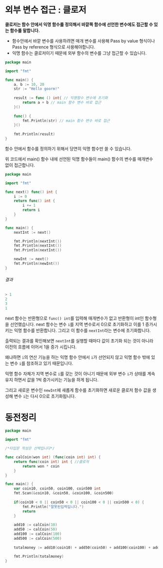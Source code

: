 # 외부 변수 접근 : 클로저

__클로저는 함수 안에서 익명 함수를 정의해서 바깥쪽 함수에 선언한 변수에도 접근할 수 있는 함수를 말합니다.__

- 함수안에서 바깥 변수를 사용하려면 매개 변수를 사용해 Pass by value 형식이나 Pass by reference 형식으로 사용해야합니다.
- 익명 함수는 클로저이기 때문에 외부 함수의 변수를 그냥 접근할 수 있습니다.

```go
package main

import "fmt"

func main() {
	a, b := 10, 20
	str := "Hello goorm!"
	
	result := func () int{ // 익명함수 변수에 초기화
		return a + b // main 함수 변수 바로 접근
	}()
	
	func() {
		fmt.Println(str) // main 함수 변수 바로 접근
	}()
 
	fmt.Println(result)	
}
```

함수 안에서 함수를 정의하기 위해서 당연히 익명 함수만 쓸 수 있습니다.

위 코드에서 main() 함수 내에 선언된 익명 함수들이 main() 함수의 변수를 매개변수 없이 접근합니다.

```go
package main

import "fmt"

func next() func() int {
	i := 0
	return func() int {
		i += 1
		return i
	}
}

func main() {
	nextInt := next()

	fmt.Println(nextInt())
	fmt.Println(nextInt())
	fmt.Println(nextInt())

	newInt := next()
	fmt.Println(newInt())
}
```
###### 결과
```go
> 1
2
3
1
```

next 함수는 반환형으로 `func() int`를 입력해 매개변수가 없고 반환형이 int인 함수형을 선언했습니다.
next 함수는 변수 `i`를 지역 변수로서 0으로 초기화하고 이를 1 증가시키는 익명 함수를 반환합니다. 그리고 이 함수를 `nextInt`라는 변수에 초기화합니다.

출력되는 결과를 확인해보면 `nextInt`를 실행할 때마다 값이 초기화 되는 것이 아니라 이전의 흐름에 이어서 1을 증가 시킵니다.

왜냐하면 `i`의 연산 기능을 하는 익명 함수 안에서 `i`가 선언되지 않고 익명 함수 밖에 있는 변수 `i`를 참조하고 있기 때문입니다.

익명 함수 자체가 지역 변수로 `i`를 갖는 것이 아니기 때문에 외부 변수 `i`가 상태를 계속 유지 하면서 값을 1씩 증가시키는 기능을 하게 됩니다.

그리고 새로운 변수인 `newInt`에 새롭게 함수를 초기화하면 새로운 클로저 함수 값을 생성해 변수 `i`는 다시 0으로 초기화됩니다.

# 동전정리
```go
package main

import "fmt"

/*타입문 작성은 선택입니다*/

func calCoin(won int) (func(coin int) int) { 
	return func(coin int) int { //클로저
		return won * coin
	}
}

func main() {
	var coin10, coin50, coin100, coin500 int
	fmt.Scan(&coin10, &coin50, &coin100, &coin500)
	
	if(coin10 < 0 || coin50 < 0 || coin100 < 0 || coin500 < 0) {
		fmt.Println("잘못된입력입니다.")
		return
	}
	
	add10 := calCoin(10)
	add50 := calCoin(50)
	add100 := calCoin(100)
	add500 := calCoin(500)
	
	totalmoney := add10(coin10) + add50(coin50) + add100(coin100) + add500(coin500)
	
	fmt.Println(totalmoney)	
}
```